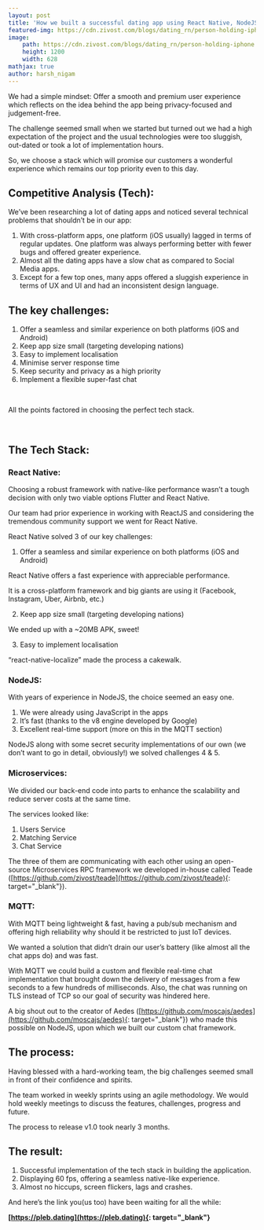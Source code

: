 ```yaml
---
layout: post
title: 'How we built a successful dating app using React Native, NodeJS and MQTT?'
featured-img: https://cdn.zivost.com/blogs/dating_rn/person-holding-iphone.jpg
image: 
    path: https://cdn.zivost.com/blogs/dating_rn/person-holding-iphone.jpg
    height: 1200
    width: 628
mathjax: true
author: harsh_nigam
---
```


We had a simple mindset: Offer a smooth and premium user experience which reflects on the idea behind the app being privacy-focused and judgement-free.

The challenge seemed small when we started but turned out we had a high expectation of the project and the usual technologies were too sluggish, out-dated or took a lot of implementation hours.

So, we choose a stack which will promise our customers a wonderful experience which remains our top priority even to this day.

## **Competitive Analysis (Tech):**

We’ve been researching a lot of dating apps and noticed several technical problems that shouldn’t be in our app:

1. With cross-platform apps, one platform (iOS usually) lagged in terms of regular updates. One platform was always performing better with fewer bugs and offered greater experience.
2. Almost all the dating apps have a slow chat as compared to Social Media apps.
3. Except for a few top ones, many apps offered a sluggish experience in terms of UX and UI and had an inconsistent design language.

## **The key challenges:**

1. Offer a seamless and similar experience on both platforms (iOS and Android)
2. Keep app size small (targeting developing nations)
3. Easy to implement localisation
4. Minimise server response time
5. Keep security and privacy as a high priority
6. Implement a flexible super-fast chat

&nbsp;

All the points factored in choosing the perfect tech stack.

&nbsp;

## **The Tech Stack:**

### **React Native:**

Choosing a robust framework with native-like performance wasn’t a tough decision with only two viable options Flutter and React Native.&nbsp;

Our team had prior experience in working with ReactJS and considering the tremendous community support we went for React Native.

React Native solved 3 of our key challenges:

1. Offer a seamless and similar experience on both platforms (iOS and Android)

React Native offers a fast experience with appreciable performance.&nbsp;

It is a cross-platform framework and big giants are using it (Facebook, Instagram, Uber, Airbnb, etc.)

&nbsp; 2. Keep app size small (targeting developing nations)

We ended up with a ~20MB APK, sweet\!

&nbsp; 3. Easy to implement localisation

“react-native-localize” made the process a cakewalk.

### **NodeJS:**

With years of experience in NodeJS, the choice seemed an easy one.

1. We were already using JavaScript in the apps
2. It’s fast (thanks to the v8 engine developed by Google)
3. Excellent real-time support (more on this in the MQTT section)

NodeJS along with some secret security implementations of our own (we don’t want to go in detail, obviously\!) we solved challenges 4 & 5.

### **Microservices:**

We divided our back-end code into parts to enhance the scalability and reduce server costs at the same time.

The services looked like:

1. Users Service
2. Matching Service
3. Chat Service

The three of them are communicating with each other using an open-source Microservices RPC framework we developed in-house called Teade ([https://github.com/zivost/teade](https://github.com/zivost/teade){: target="_blank"}).

### **MQTT:**

With MQTT being lightweight & fast, having a pub/sub mechanism and offering high reliability why should it be restricted to just IoT devices.

We wanted a solution that didn’t drain our user’s battery (like almost all the chat apps do) and was fast.

With MQTT we could build a custom and flexible real-time chat implementation that brought down the delivery of messages from a few seconds to a few hundreds of milliseconds. Also, the chat was running on TLS instead of TCP so our goal of security was hindered here.

A big shout out to the creator of Aedes ([https://github.com/moscajs/aedes](https://github.com/moscajs/aedes){: target="_blank"}) who made this possible on NodeJS, upon which we built our custom chat framework.

## **The process:**

Having blessed with a hard-working team, the big challenges seemed small in front of their confidence and spirits.

The team worked in weekly sprints using an agile methodology. We would hold weekly meetings to discuss the features, challenges, progress and future.

The process to release v1.0 took nearly 3 months.

## **The result:**

1. Successful implementation of the tech stack in building the application.
2. Displaying 60 fps, offering a seamless native-like experience.
3. Almost no hiccups, screen flickers, lags and crashes.

And here’s the link you(us too) have been waiting for all the while:

**[https://pleb.dating](https://pleb.dating){: target="_blank"}**